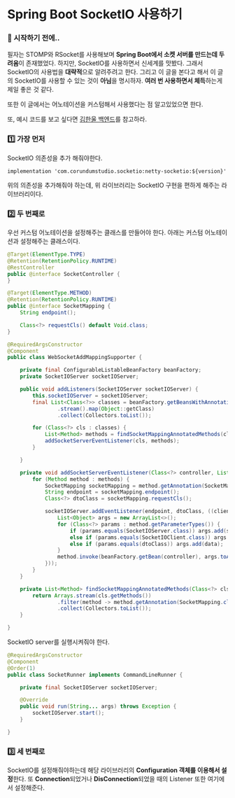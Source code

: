 # Spring Boot SocketIO 사용하기

### 🎊 시작하기 전에..

필자는 STOMP와 RSocket를 사용해보며 **Spring Boot에서 소켓 서버를 만드는데 두려움**이 존재했었다. 하지만, SocketIO를 사용하면서 신세계를 맛봤다. 그래서 SocketIO의 사용법을 **대략적**으로 알려주려고 한다. 그리고 이 글을 본다고 해서 이 글의 SocketIO를 사용할 수 있는 것이 **아님**을 명시하자. **여러 번 사용하면서 체득**하는게 제일 좋은 것 같다.

또한 이 글에서는 어노테이션을 커스텀해서 사용했다는 점 알고있었으면 한다.

또, 예시 코드를 보고 싶다면 [김한울 백엔드](https://github.com/TEAM-gimhanul/back-end)를 참고하라.

### 1️⃣ 가장 먼저

SocketIO 의존성을 추가 해줘야한다.

```implementation 'com.corundumstudio.socketio:netty-socketio:${version}'```

위의 의존성을 추가해줘야 하는데, 위 라이브러리는 SocketIO 구현을 편하게 해주는 라이브러리이다.

### 2️⃣ 두 번째로

우선 커스텀 어노테이션을 설정해주는 클래스를 만들어야 한다. 아래는 커스텀 어노테이션과 설정해주는 클래스이다.

```java
@Target(ElementType.TYPE)
@Retention(RetentionPolicy.RUNTIME)
@RestController
public @interface SocketController {
}
```

```java
@Target(ElementType.METHOD)
@Retention(RetentionPolicy.RUNTIME)
public @interface SocketMapping {
	String endpoint();

	Class<?> requestCls() default Void.class;
}
```

```java
@RequiredArgsConstructor
@Component
public class WebSocketAddMappingSupporter {

	private final ConfigurableListableBeanFactory beanFactory;
	private SocketIOServer socketIOServer;

	public void addListeners(SocketIOServer socketIOServer) {
		this.socketIOServer = socketIOServer;
		final List<Class<?>> classes = beanFactory.getBeansWithAnnotation(SocketController.class).values()
				.stream().map(Object::getClass)
				.collect(Collectors.toList());

		for (Class<?> cls : classes) {
			List<Method> methods = findSocketMappingAnnotatedMethods(cls);
			addSocketServerEventListener(cls, methods);
		}

	}

	private void addSocketServerEventListener(Class<?> controller, List<Method> methods) {
		for (Method method : methods) {
			SocketMapping socketMapping = method.getAnnotation(SocketMapping.class);
			String endpoint = socketMapping.endpoint();
			Class<?> dtoClass = socketMapping.requestCls();

			socketIOServer.addEventListener(endpoint, dtoClass, ((client, data, ackSender) -> {
				List<Object> args = new ArrayList<>();
				for (Class<?> params : method.getParameterTypes()) {                        // Controller 메소드의 파라미터들
					if (params.equals(SocketIOServer.class)) args.add(socketIOServer);      // SocketIOServer 면 주입
					else if (params.equals(SocketIOClient.class)) args.add(client);         // 마찬가지
					else if (params.equals(dtoClass)) args.add(data);
				}
				method.invoke(beanFactory.getBean(controller), args.toArray());
			}));
		}
	}

	private List<Method> findSocketMappingAnnotatedMethods(Class<?> cls) {
		return Arrays.stream(cls.getMethods())
				.filter(method -> method.getAnnotation(SocketMapping.class) != null)
				.collect(Collectors.toList());
	}

}
```

SocketIO server를 실행시켜줘야 한다.

```java
@RequiredArgsConstructor
@Component
@Order(1)
public class SocketRunner implements CommandLineRunner {

	private final SocketIOServer socketIOServer;

	@Override
	public void run(String... args) throws Exception {
		socketIOServer.start();
	}

}
```

### 3️⃣ 세 번째로

SocketIO를 설정해줘야하는데 해당 라이브러리의 **Configuration 객체를 이용해서 설정**한다. 또 **Connection**되었거나 **DisConnection**되었을 때의 Listener 또한 여기에서 설정해준다.

